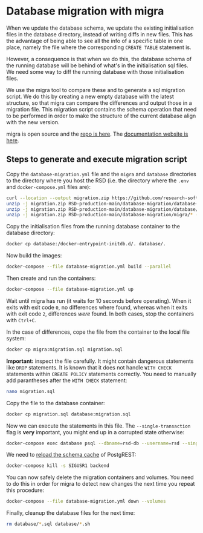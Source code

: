 # Database migration with migra
When we update the database schema, we update the existing initialisation files in the database directory, instead of writing diffs in new files. This has the advantage of being able to see all the info of a specific table in one place, namely the file where the corresponding `CREATE TABLE` statement is. 

However, a consequence is that when we do this, the database schema of the running database will be behind of what's in the initialisation sql files. We need some way to diff the running database with those initialisation files.

We use the migra tool to compare these and to generate a sql migration script. We do this by creating a new empty database with the latest structure, so that migra can compare the differences and output those in a migration file. This migration script contains the schema operation that need to be performed in order to make the structure of the current database align with the new version.

migra is open source and the [repo is here](https://github.com/djrobstep/migra).
    The [documentation website is here](https://databaseci.com/docs/migra/quickstart).

## Steps to generate and execute migration script
Copy the `database-migration.yml` file and the `migra` and `database` directories to the directory where you host the RSD (i.e. the directory where the `.env` and `docker-compose.yml` files are):
```bash
curl --location --output migration.zip https://github.com/research-software-directory/RSD-production/archive/refs/heads/main.zip 
unzip -j migration.zip RSD-production-main/database-migration/database-migration.yml
unzip -j migration.zip RSD-production-main/database-migration/database/* -d database
unzip -j migration.zip RSD-production-main/database-migration/migra/* -d migra
```

Copy the initialisation files from the running database container to the database directory:
```bash
docker cp database:/docker-entrypoint-initdb.d/. database/.
```
Now build the images:
```bash
docker-compose --file database-migration.yml build --parallel
```
Then create and run the containers:
```bash
docker-compose --file database-migration.yml up
```
Wait until migra has run (it waits for 10 seconds before operating). When it exits with exit code `0`, no differences where found, whereas when it exits with exit code `2`, differences *were* found. In both cases, stop the containers with `Ctrl+C`.

In the case of differences, cope the file from the container to the local file system:
```bash
docker cp migra:migration.sql migration.sql
```
**Important:** inspect the file carefully. It might contain dangerous statements like `DROP` statements. It is known that it does not handle `WITH CHECK` statements within `CREATE POLICY` statements correctly. You need to manually add parantheses after the `WITH CHECK` statement:
```bash
nano migration.sql
```
Copy the file to the database container:
```bash
docker cp migration.sql database:migration.sql
```
Now we can execute the statements in this file. The `--single-transaction` flag is **very** important, you might end up in a corrupted state otherwise:
```bash
docker-compose exec database psql --dbname=rsd-db --username=rsd --single-transaction --file=migration.sql
```
We need to [reload the schema cache](database-migration.yml) of PostgREST:
```bash
docker-compose kill -s SIGUSR1 backend
```
You can now safely delete the migration containers and volumes. You need to do this in order for migra to detect new changes the next time you repeat this procedure:
```bash
docker-compose --file database-migration.yml down --volumes
```
Finally, cleanup the database files for the next time:
```bash
rm database/*.sql database/*.sh
```
